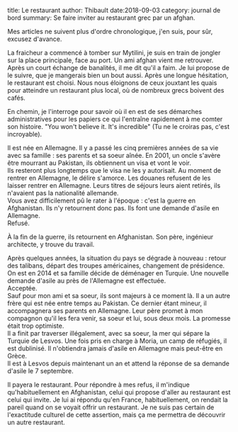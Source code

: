 title: Le restaurant
author: Thibault
date:2018-09-03
category: journal de bord
summary: Se faire inviter au restaurant grec par un afghan.

Mes articles ne suivent plus d'ordre chronologique, j'en suis, pour sûr, excusez d'avance.  

La fraicheur a commencé à tomber sur Mytilini, je suis en train de jongler sur la place principale, face au port. Un ami afghan vient me retrouver. Après un court échange de banalités, il me dit qu'il a faim. Je lui propose de le suivre, que je mangerais bien un bout aussi. Après une longue hésitation, le restaurant est choisi. Nous nous éloignons de ceux jouxtant les quais pour atteindre un restaurant plus local, où de nombreux grecs boivent des cafés.  

En chemin, je l'interroge pour savoir où il en est de ses démarches administratives pour les papiers ce qui l'entraîne rapidement à me comter son histoire. "You won't believe it. It's incredible" (Tu ne le croiras pas, c'est incroyable).  

Il est née en Allemagne. Il y a passé les cinq premières années de sa vie avec sa famille : ses parents et sa soeur aînée. En 2001, un oncle s'avère être mourrant au Pakistan, ils obtiennent un visa et vont le voir.   
Ils resteront plus longtemps que le visa ne les y autorisait. Au moment de rentrer en Allemagne, le délire s'amorce. Les douanes refusent de les laisser rentrer en Allemagne. Leurs titres de séjours leurs aient retirés, ils n'avaient pas la nationalité allemande.  
Vous avez difficilement pû le rater à l'époque : c'est la guerre en Afghanistan. Ils n'y retournent donc pas. Ils font une demande d'asile en Allemagne.  
Refusé.  

À la fin de la guerre, ils retournent en Afghanistan. Son père, ingénieur architecte, y trouve du travail.  

Après quelques années, la situation du pays se dégrade à nouveau : retour des talibans, départ des troupes américaines, changement de présidence. On est en 2014 et sa famille décide de déménager en Turquie. Une nouvelle demande d'asile au près de l'Allemagne est effectuée.  
Acceptée.  
Sauf pour mon ami et sa soeur, ils sont majeurs à ce moment là. Il a un autre frère qui est née entre temps au Pakistan. Ce dernier étant mineur, il accompagnera ses parents en Allemagne. Leur père promet à mon compagnon qu'il les fera venir, sa soeur et lui, sous deux mois. La promesse était trop optimiste.  
Il a finit par traverser illégalement, avec sa soeur, la mer qui sépare la Turquie de Lesvos. Une fois pris en charge à Moria, un camp de réfugiés, il est dublinisé. Il n'obtiendra jamais d'asile en Allemagne mais peut-être en Grèce.  
Il est à Lesvos depuis maintenant un an et attend la réponse de sa demande d'asile le 7 septembre.  

Il payera le restaurant. Pour répondre à mes refus, il m'indique qu'habituellement en Afghanistan, celui qui propose d'aller au restaurant est celui qui invite. Je lui ai répondu qu'en France, habituellement, on rendait la pareil quand on se voyait offrir un restaurant. Je ne suis pas certain de l'exactitude culturel de cette assertion, mais ça me permettra de découvrir un autre restaurant.
